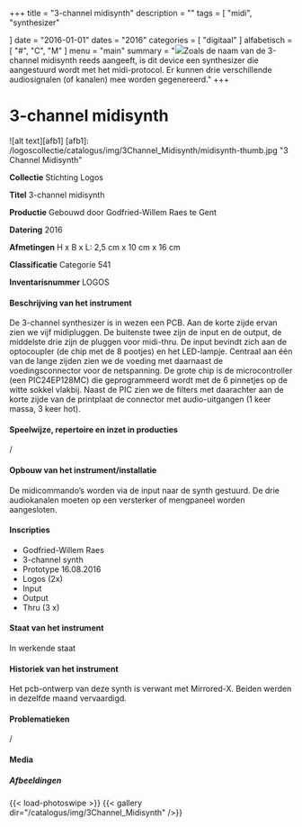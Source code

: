 +++
title = "3-channel midisynth"
description = ""
tags = [
    "midi",
"synthesizer"

]
date = "2016-01-01"
dates = "2016"
categories = [
    "digitaal"
]
alfabetisch = [ "#", "C", "M"
]
menu = "main"
summary = "<a href='/logoscollectie/catalogus/2016/3channel_midi_synth'><img src='/logoscollectie/catalogus/img/3Channel_Midisynth/midisynth-thumb.jpg'></a>Zoals de naam van de 3-channel midisynth reeds aangeeft, is dit device een synthesizer die aangestuurd wordt met het midi-protocol. Er kunnen drie verschillende audiosignalen (of kanalen) mee worden gegenereerd."
+++

# 3-channel midisynth

![alt text][afb1]
[afb1]: /logoscollectie/catalogus/img/3Channel_Midisynth/midisynth-thumb.jpg "3 Channel Midisynth"

**Collectie**
Stichting Logos

**Titel**
3-channel midisynth

**Productie**
Gebouwd door Godfried-Willem Raes te Gent

**Datering**
2016

**Afmetingen**
H x B x L: 2,5 cm x 10 cm x 16 cm

**Classificatie**
Categorie 541

**Inventarisnummer**
LOGOS

#### Beschrijving van het instrument
De 3-channel synthesizer is in wezen een PCB. Aan de korte zijde ervan zien we vijf midipluggen. De buitenste twee zijn de input en de output, de middelste drie zijn de pluggen voor midi-thru. De input bevindt zich aan de optocoupler (de chip met de 8 pootjes) en het LED-lampje.
Centraal aan één van de lange zijden zien we de voeding met daarnaast de voedingsconnector voor de netspanning. De grote chip is de microcontroller (een PIC24EP128MC) die geprogrammeerd wordt met de 6 pinnetjes op de witte sokkel vlakbij. Naast de PIC zien we de filters met daarachter aan de korte zijde van de printplaat de connector met audio-uitgangen (1 keer massa, 3 keer hot).  

#### Speelwijze, repertoire en inzet in producties
/

#### Opbouw van het instrument/installatie
De midicommando’s worden via de input naar de synth gestuurd. De drie audiokanalen moeten op een versterker of mengpaneel worden aangesloten.

#### Inscripties
- Godfried-Willem Raes
- 3-channel synth
- Prototype 16.08.2016
- Logos (2x)
- Input
- Output
- Thru (3 x)

#### Staat van het instrument
In werkende staat

#### Historiek van het instrument
Het pcb-ontwerp van deze synth is verwant met Mirrored-X. Beiden werden in dezelfde maand vervaardigd.

#### Problematieken
/

#### Media
##### Afbeeldingen
{{< load-photoswipe >}}
{{< gallery dir="/catalogus/img/3Channel_Midisynth" />}}

